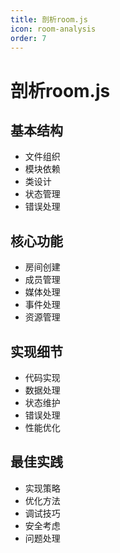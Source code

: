 ```yaml
---
title: 剖析room.js
icon: room-analysis
order: 7
---
```


# 剖析room.js

## 基本结构
- 文件组织
- 模块依赖
- 类设计
- 状态管理
- 错误处理

## 核心功能
- 房间创建
- 成员管理
- 媒体处理
- 事件处理
- 资源管理

## 实现细节
- 代码实现
- 数据处理
- 状态维护
- 错误处理
- 性能优化

## 最佳实践
- 实现策略
- 优化方法
- 调试技巧
- 安全考虑
- 问题处理

